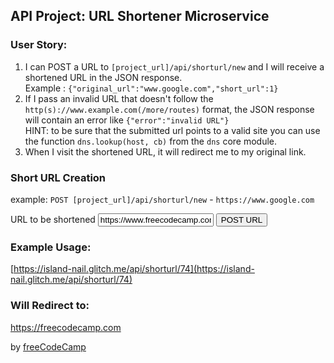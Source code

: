 <div class="container">

## API Project: URL Shortener Microservice

### User Story:

1.  I can POST a URL to `[project_url]/api/shorturl/new` and I will receive a shortened URL in the JSON response.  
    Example : `{"original_url":"www.google.com","short_url":1}`
2.  If I pass an invalid URL that doesn't follow the `http(s)://www.example.com(/more/routes)` format, the JSON response will contain an error like `{"error":"invalid URL"}`  
    HINT: to be sure that the submitted url points to a valid site you can use the function `dns.lookup(host, cb)` from the `dns` core module.
3.  When I visit the shortened URL, it will redirect me to my original link.

### Short URL Creation

example: `POST [project_url]/api/shorturl/new` - `https://www.google.com`

<form action="api/shorturl/new" method="POST"><label for="url_input">URL to be shortened</label> <input id="url_input" type="text" name="url" value="https://www.freecodecamp.com"> <input type="submit" value="POST URL"></form>

### Example Usage:

[https://island-nail.glitch.me/api/shorturl/74](https://island-nail.glitch.me/api/shorturl/74)

### Will Redirect to:

https://freecodecamp.com

</div>

<div class="footer">

by [freeCodeCamp](http://www.freecodecamp.com)

</div>